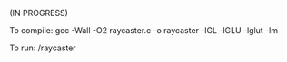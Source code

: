 (IN PROGRESS)

To compile:
gcc -Wall -O2 raycaster.c -o raycaster -lGL -lGLU -lglut -lm

To run:
/raycaster
